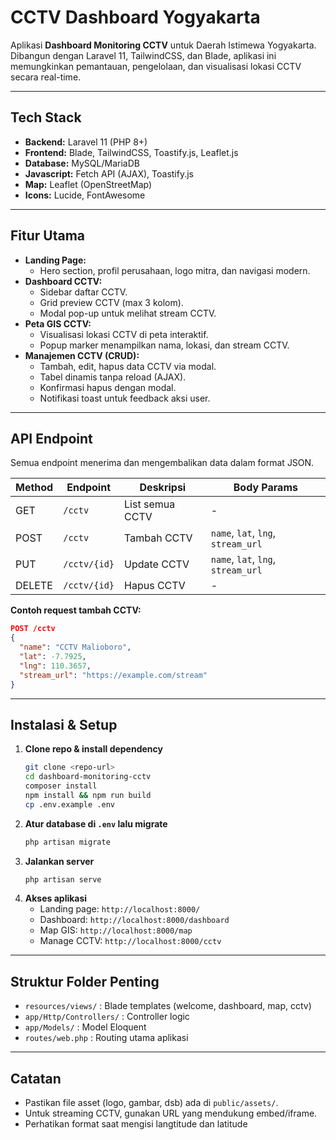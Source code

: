 # CCTV Dashboard Yogyakarta

Aplikasi **Dashboard Monitoring CCTV** untuk Daerah Istimewa Yogyakarta.  
Dibangun dengan Laravel 11, TailwindCSS, dan Blade, aplikasi ini memungkinkan pemantauan, pengelolaan, dan visualisasi lokasi CCTV secara real-time.

---

## Tech Stack

-   **Backend:** Laravel 11 (PHP 8+)
-   **Frontend:** Blade, TailwindCSS, Toastify.js, Leaflet.js
-   **Database:** MySQL/MariaDB
-   **Javascript:** Fetch API (AJAX), Toastify.js
-   **Map:** Leaflet (OpenStreetMap)
-   **Icons:** Lucide, FontAwesome

---

## Fitur Utama

-   **Landing Page:**
    -   Hero section, profil perusahaan, logo mitra, dan navigasi modern.
-   **Dashboard CCTV:**
    -   Sidebar daftar CCTV.
    -   Grid preview CCTV (max 3 kolom).
    -   Modal pop-up untuk melihat stream CCTV.
-   **Peta GIS CCTV:**
    -   Visualisasi lokasi CCTV di peta interaktif.
    -   Popup marker menampilkan nama, lokasi, dan stream CCTV.
-   **Manajemen CCTV (CRUD):**
    -   Tambah, edit, hapus data CCTV via modal.
    -   Tabel dinamis tanpa reload (AJAX).
    -   Konfirmasi hapus dengan modal.
    -   Notifikasi toast untuk feedback aksi user.

---

## API Endpoint

Semua endpoint menerima dan mengembalikan data dalam format JSON.

| Method | Endpoint     | Deskripsi       | Body Params                        |
| ------ | ------------ | --------------- | ---------------------------------- |
| GET    | `/cctv`      | List semua CCTV | -                                  |
| POST   | `/cctv`      | Tambah CCTV     | `name`, `lat`, `lng`, `stream_url` |
| PUT    | `/cctv/{id}` | Update CCTV     | `name`, `lat`, `lng`, `stream_url` |
| DELETE | `/cctv/{id}` | Hapus CCTV      | -                                  |

**Contoh request tambah CCTV:**

```json
POST /cctv
{
  "name": "CCTV Malioboro",
  "lat": -7.7925,
  "lng": 110.3657,
  "stream_url": "https://example.com/stream"
}
```

---

## Instalasi & Setup

1. **Clone repo & install dependency**
    ```bash
    git clone <repo-url>
    cd dashboard-monitoring-cctv
    composer install
    npm install && npm run build
    cp .env.example .env
    ```
2. **Atur database di `.env` lalu migrate**
    ```bash
    php artisan migrate
    ```
3. **Jalankan server**
    ```bash
    php artisan serve
    ```
4. **Akses aplikasi**
    - Landing page: `http://localhost:8000/`
    - Dashboard: `http://localhost:8000/dashboard`
    - Map GIS: `http://localhost:8000/map`
    - Manage CCTV: `http://localhost:8000/cctv`

---

## Struktur Folder Penting

-   `resources/views/` : Blade templates (welcome, dashboard, map, cctv)
-   `app/Http/Controllers/` : Controller logic
-   `app/Models/` : Model Eloquent
-   `routes/web.php` : Routing utama aplikasi

---

## Catatan

-   Pastikan file asset (logo, gambar, dsb) ada di `public/assets/`.
-   Untuk streaming CCTV, gunakan URL yang mendukung embed/iframe.
-   Perhatikan format saat mengisi langtitude dan latitude 
